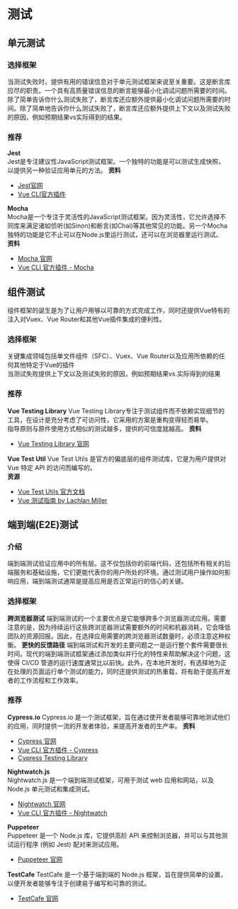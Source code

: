 # 测试
## 单元测试
### 选择框架
当测试失败时，提供有用的错误信息对于单元测试框架来说至关重要。这是断言库应尽的职责。一个具有高质量错误信息的断言能够最小化调试问题所需要的时间。除了简单告诉你什么测试失败了，断言库还应额外提供最小化调试问题所需要的时间。除了简单地告诉你什么测试失败了，断言库还应额外提供上下文以及测试失败的原因，例如预期结果vs实际得到的结果。 
### 推荐
**Jest**   
Jest是专注建议性JavaScript测试框架。一个独特的功能是可以测试生成快照，以提供另一种验证应用单元的方法。
**资料**
- [Jest官网](https://jestjs.io/zh-Hans/)
- [Vue CLI官方插件](https://cli.vuejs.org/core-plugins/unit-jest.html)

**Mocha**  
Mocha是一个专注于灵活性的JavaScript测试框架。因为灵活性，它允许选择不同库来满足诸如侦听(如Sinon)和断言(如Chai)等其他常见的功能。另一个Mocha独特的功能是它不止可以在Node.js里运行测试，还可以在浏览器里运行测试。  
**资料**  
- [Mocha 官网](https://mochajs.org/)
- [Vue CLI 官方插件 - Mocha](https://cli.vuejs.org/core-plugins/unit-mocha.html)

## 组件测试
组件框架的诞生是为了让用户用够以可靠的方式完成工作，同时还提供Vue特有的注入对Vuex、Vue Router和其他Vue插件集成的便利性。
### 选择框架
关键集成领域包括单文件组件（SFC）、Vuex、Vue Router以及应用所依赖的任何其他特定于Vue的插件  
当测试失败提供上下文以及测试失败的原因，例如预期结果vs.实际得到的结果
### 推荐
**Vue Testing Library**
Vue Testing Library专注于测试组件而不依赖实现细节的工具，在设计是充分考虑了可访问性，它采用的方案是重构变得轻而易举。  
指导原则与原件使用方式相似的测试越多，提供的可信度就越高。
**资料**
- [Vue Testing Library 官网](https://testing-library.com/docs/vue-testing-library/intro)

**Vue Test Util**
Vue Test Utils 是官方的偏底层的组件测试库，它是为用户提供对 Vue 特定 API 的访问而编写的。  
**资源**
- [Vue Test Utils 官方文档](https://vue-test-utils.vuejs.org/)
- [Vue 测试指南 by Lachlan Miller](https://lmiller1990.github.io/vue-testing-handbook/zh-CN/)

## 端到端(E2E)测试
### 介绍
端到端测试验证应用中的所有层。这不仅包括你的前端代码，还包括所有相关的后端服务和基础设施，它们更能代表你的用户所处的环境。通过测试用户操作如何影响应用，端到端测试通常是提高应用是否正常运行的信心的关键。
### 选择框架
**跨浏览器测试**
端到端测试的一个主要优点是它能够跨多个浏览器测试应用。需要注意的是，因为持续运行这些跨浏览器测试需要额外的时间和机器消耗，它会降低团队的资源回报。因此，在选择应用需要的跨浏览器测试数量时，必须注意这种权衡。
**更快的反馈路径**
端到端测试和开发的主要问题之一是运行整个套件需要很长时间。现代的端到端测试框架通过添加类似并行化的特性来帮助解决这个问题，这使得 CI/CD 管道的运行速度通常比以前快。此外，在本地开发时，有选择地为正在处理的页面运行单个测试的能力，同时还提供测试的热重载，将有助于提高开发者的工作流程和工作效率。
### 推荐
**Cypress.io**
Cypress.io 是一个测试框架，旨在通过使开发者能够可靠地测试他们的应用，同时提供一流的开发者体验，来提高开发者的生产率。
**资料**
- [Cypress 官网](https://www.cypress.io/)
- [Vue CLI 官方插件 - Cypress](https://cli.vuejs.org/core-plugins/e2e-cypress.html)
- [Cypress Testing Library](https://github.com/testing-library/cypress-testing-library)

**Nightwatch.js**  
Nightwatch.js 是一个端到端测试框架，可用于测试 web 应用和网站，以及 Node.js 单元测试和集成测试。
- [Nightwatch 官网](https://nightwatchjs.org/)
- [Vue CLI 官方插件 - Nightwatch](https://cli.vuejs.org/core-plugins/e2e-nightwatch.html)

**Puppeteer**  
Puppeteer 是一个 Node.js 库，它提供高阶 API 来控制浏览器，并可以与其他测试运行程序 (例如 Jest) 配对来测试应用。
- [Puppeteer 官网](https://pptr.dev/)  

**TestCafe**
TestCafe 是一个基于端到端的 Node.js 框架，旨在提供简单的设置，以便开发者能够专注于创建易于编写和可靠的测试。
- [TestCafe 官网](https://devexpress.github.io/testcafe/)
